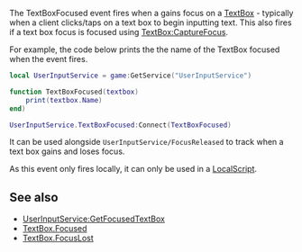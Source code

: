 The TextBoxFocused event fires when a gains focus on a [TextBox](https://developer.roblox.com/en-us/api-reference/class/TextBox) - typically when a client clicks/taps on a text box to begin inputting text. This also fires if a text box focus is focused using [TextBox:CaptureFocus](https://developer.roblox.com/en-us/api-reference/function/TextBox/CaptureFocus).

For example, the code below prints the the name of the TextBox focused when the event fires.

```Lua
local UserInputService = game:GetService("UserInputService")

function TextBoxFocused(textbox)
    print(textbox.Name)
end)

UserInputService.TextBoxFocused:Connect(TextBoxFocused)
```

It can be used alongside `UserInputService/FocusReleased` to track when a text box gains and loses focus.

As this event only fires locally, it can only be used in a [LocalScript](https://developer.roblox.com/en-us/api-reference/class/LocalScript).

See also
--------

*   [UserInputService:GetFocusedTextBox](https://developer.roblox.com/en-us/api-reference/function/UserInputService/GetFocusedTextBox)
*   [TextBox.Focused](https://developer.roblox.com/en-us/api-reference/event/TextBox/Focused)
*   [TextBox.FocusLost](https://developer.roblox.com/en-us/api-reference/event/TextBox/FocusLost)